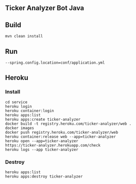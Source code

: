 ## Ticker Analyzer Bot Java

## Build

```
mvn clean install
```

## Run

```
--spring.config.location=conf/application.yml
```

## Heroku

### Install

```
cd service
heroku login
heroku container:login
heroku apps:list
heroku apps:create ticker-analyzer
docker build -t registry.heroku.com/ticker-analyzer/web .
docker images
docker push registry.heroku.com/ticker-analyzer/web
heroku container:release web --app=ticker-analyzer
heroku open --app=ticker-analyzer
https://ticker-analyzer.herokuapp.com/check
heroku logs --app ticker-analyzer
```

### Destroy

```
heroku apps:list
heroku apps:destroy ticker-analyzer
```
